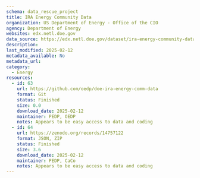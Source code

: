 ```yaml
---
schema: data_rescue_project 
title: IRA Energy Community Data
organization: US Department of Energy - Office of the CIO
agency: Department of Energy
websites: edx.netl.doe.gov
data_source: https://edx.netl.doe.gov/dataset/ira-energy-community-data-layers
description: 
last_modified: 2025-02-12
metadata_available: No
metadata_url: 
category:
  - Energy 
resources:
  - id: 63
    url: https://github.com/oedp/doe-ira-energy-comm-data
    format: Git
    status: Finished
    size: 0.0
    download_date: 2025-02-12
    maintainer: PEDP, OEDP
    notes: Appears to be easy access to data and coding
  - id: 64
    url: https://zenodo.org/records/14757122
    format: JSON, ZIP
    status: Finished
    size: 3.6
    download_date: 2025-02-12
    maintainer: PEDP, CaCo
    notes: Appears to be easy access to data and coding
---
```

